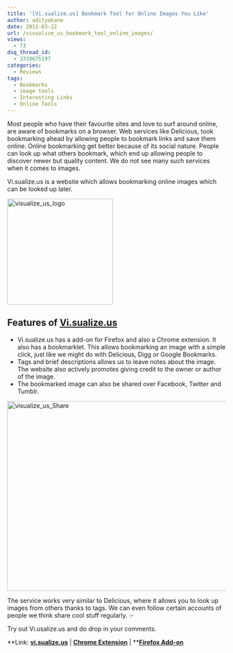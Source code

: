 ```yaml
---
title: '[Vi.sualize.us] Bookmark Tool for Online Images You Like'
author: adityakane
date: 2011-03-22
url: /visualize_us_bookmark_tool_online_images/
views:
  - 73
dsq_thread_id:
  - 3339675197
categories:
  - Reviews
tags:
  - Bookmarks
  - image tools
  - Interesting Links
  - Online Tools
---
```

Most people who have their favourite sites and love to surf around online, are aware of bookmarks on a browser. Web services like Delicious, took bookmarking ahead by allowing people to bookmark links and save them online. Online bookmarking get better because of its social nature. People can look up what others bookmark, which end up allowing people to discover newer but quality content. We do not see many such services when it comes to images.

Vi.sualize.us is a website which allows bookmarking online images which can be looked up later.

[<img style="background-image: none; padding-left: 0px; padding-right: 0px; display: inline; padding-top: 0px; border: 0px;" title="visualize_us_logo" src="http://cdn.devilsworkshop.org/files/2011/03/visualize_us_logo_thumb.png" border="0" alt="visualize_us_logo" width="244" height="244" />][1]

## Features of <a href="http://vi.sualize.us" onclick="_gaq.push(['_trackEvent', 'outbound-article', 'http://vi.sualize.us', 'Vi.sualize.us']);" target="_blank">Vi.sualize.us</a>

  * Vi.sualize.us has a add-on for Firefox and also a Chrome extension. It also has a bookmarklet. This allows bookmarking an image with a simple click, just like we might do with Delicious, Digg or Google Bookmarks.
  * Tags and brief descriptions allows us to leave notes about the image. The website also actively promotes giving credit to the owner or author of the image.
  * The bookmarked image can also be shared over Facebook, Twitter and Tumblr.

[<img style="background-image: none; padding-left: 0px; padding-right: 0px; display: inline; padding-top: 0px; border: 0px;" title="visualize_us_Share" src="http://cdn.devilsworkshop.org/files/2011/03/visualize_us_Share_thumb.png" border="0" alt="visualize_us_Share" width="554" height="437" />][2]

The service works very similar to Delicious, where it allows you to look up images from others thanks to tags. We can even follow certain accounts of people we think share cool stuff regularly. <img src="http://devilsworkshop.org/wp-includes/images/smilies/simple-smile.png" alt=":-)" class="wp-smiley" style="height: 1em; max-height: 1em;" />

Try out Vi.usalize.us and do drop in your comments.

**Link: **<a href="http://vi.sualize.us" onclick="_gaq.push(['_trackEvent', 'outbound-article', 'http://vi.sualize.us', 'vi.sualize.us']);" ><strong>vi.sualize.us</strong></a>** | **<a href="https://chrome.google.com/extensions/detail/engcgfkpphndmbjmondiodpoeegkemgh/" onclick="_gaq.push(['_trackEvent', 'outbound-article', 'https://chrome.google.com/extensions/detail/engcgfkpphndmbjmondiodpoeegkemgh/', 'Chrome Extension']);" target="_blank"><strong>Chrome Extension</strong></a>** | **<a href="http://vi.sualize.us/help/extension/" onclick="_gaq.push(['_trackEvent', 'outbound-article', 'http://vi.sualize.us/help/extension/', 'Firefox Add-on']);" target="_blank"><strong>Firefox Add-on</strong></a>

 [1]: http://cdn.devilsworkshop.org/files/2011/03/visualize_us_logo.png
 [2]: http://cdn.devilsworkshop.org/files/2011/03/visualize_us_Share.png

